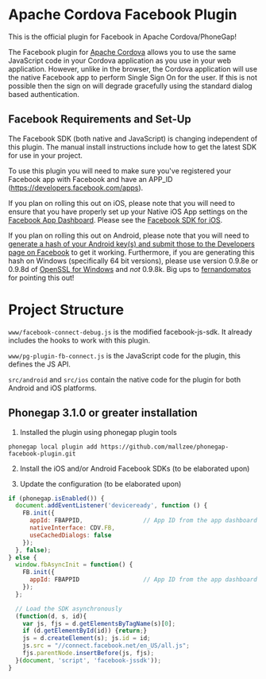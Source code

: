 # Apache Cordova Facebook Plugin

This is the official plugin for Facebook in Apache Cordova/PhoneGap!

The Facebook plugin for [Apache Cordova](http://incubator.apache.org/cordova/) allows you to use the same JavaScript code in your Cordova application as you use in your web application. However, unlike in the browser, the Cordova application will use the native Facebook app to perform Single Sign On for the user. If this is not possible then the sign on will degrade gracefully using the standard dialog based authentication.

## Facebook Requirements and Set-Up

The Facebook SDK (both native and JavaScript) is changing independent of this plugin. The manual install instructions include how to get the latest SDK for use in your project.

To use this plugin you will need to make sure you've registered your Facebook app with Facebook and have an APP_ID (https://developers.facebook.com/apps).

If you plan on rolling this out on iOS, please note that you will need to ensure that you have properly set up your Native iOS App settings on the [Facebook App Dashboard](http://developers.facebook.com/apps). Please see the [Facebook SDK for iOS](https://developers.facebook.com/docs/ios).

If you plan on rolling this out on Android, please note that you will need to [generate a hash of your Android key(s) and submit those to the Developers page on Facebook](https://developers.facebook.com/docs/android) to get it working. Furthermore, if you are generating this hash on Windows (specifically 64 bit versions), please use version 0.9.8e or 0.9.8d of [OpenSSL for Windows](http://code.google.com/p/openssl-for-windows/downloads/list) and *not* 0.9.8k. Big ups to [fernandomatos](http://github.com/fernandomatos) for pointing this out!

# Project Structure

`www/facebook-connect-debug.js` is the modified facebook-js-sdk. It already includes the hooks to work with this plugin.

`www/pg-plugin-fb-connect.js` is the JavaScript code for the plugin, this defines the JS API.

`src/android` and `src/ios` contain the native code for the plugin for both Android and iOS platforms.

## Phonegap 3.1.0 or greater installation

1. Installed the plugin using phonegap plugin tools

```
phonegap local plugin add https://github.com/mallzee/phonegap-facebook-plugin.git
```

2. Install the iOS and/or Android Facebook SDKs (to be elaborated upon)

3. Update the configuration (to be elaborated upon)

```JavaScript
if (phonegap.isEnabled()) {
  document.addEventListener('deviceready', function () {
    FB.init({
      appId: FBAPPID,                 // App ID from the app dashboard
      nativeInterface: CDV.FB,
      useCachedDialogs: false
    });
  }, false);
} else {
  window.fbAsyncInit = function() {
    FB.init({
      appId: FBAPPID                  // App ID from the app dashboard
    });
  };

  // Load the SDK asynchronously
  (function(d, s, id){
    var js, fjs = d.getElementsByTagName(s)[0];
    if (d.getElementById(id)) {return;}
    js = d.createElement(s); js.id = id;
    js.src = "//connect.facebook.net/en_US/all.js";
    fjs.parentNode.insertBefore(js, fjs);
  }(document, 'script', 'facebook-jssdk'));
}
```
